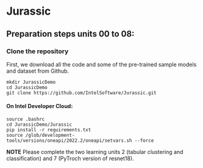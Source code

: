 # Jurassic

## Preparation steps units 00 to 08:

### Clone the repository
First, we download all the code and some of the pre-trained sample models and dataset from Github. 
```
mkdir JurassicDemo
cd JurassicDemo
git clone https://github.com/IntelSoftware/Jurassic.git

```

#### On Intel Developer Cloud:   
```
source .bashrc
cd JurassicDemo/Jurassic
pip install -r requirements.txt
source /glob/development-tools/versions/oneapi/2022.2/oneapi/setvars.sh --force
```

**NOTE**
Please complete the two learning units 2 (tabular clustering and classification) and 7 (PyTroch version of resnet18). 
